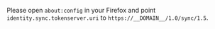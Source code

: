 Please open `about:config` in your Firefox and point `identity.sync.tokenserver.uri` to `https://__DOMAIN__/1.0/sync/1.5`.